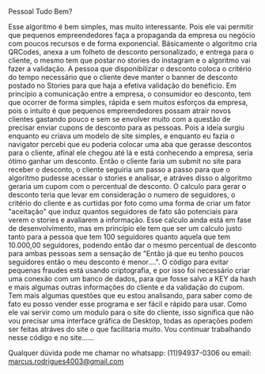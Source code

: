 Pessoal Tudo Bem?

 Esse algoritmo é bem simples, mas muito interessante. Pois ele vai permitir que pequenos empreendedores faça a propaganda da empresa ou negócio com poucos recursos e de forma exponencial. Básicamente o algoritmo cria QRCodes, anexa a um folheto de desconto personalizado, e entrega para o cliente, o mesmo tem que postar no stories do instagram e o algoritmo vai fazer a validação. A pessoa que disponibilizar o desconto coloca o critério do tempo necessário que o cliente deve manter o banner de desconto postado no Stories para que haja a efetiva validação do benéficio. Em principio a comunicação entre a empresa, o consumidor eo desconto, tem que ocorrer de forma simples, rápida e sem muitos esforços da empresa, pois o intuito é que pequenos empreendedores possam atrair novos clientes gastando pouco e sem se envolver muito com a questão de precisar enviar cupons de desconto para as pessoas. Pois a ideia surgiu enquanto eu criava um modelo de site simples, e enquanto eu fazia o navigator percebi que eu poderia colocar uma aba que gerasse descontos para o cliente, afinal ele chegou até lá e está conhecendo a empresa, seria ótimo ganhar um desconto. Então o cliente faria um submit no site para receber o desconto, o cliente seguiria um passo a passo para que o algoritmo pudesse acessar o stories e analisar, e atráves disso o algoritmo geraria um cupom com o percentual de desconto. O calculo para gerar o desconto teria que levar em consideração o numero de seguidores, o critério do cliente e as curtidas por foto como uma forma de criar um fator "aceitação" que induz quantos seguidores de fato são potenciais para verem o stories e avaliarem a informação. Esse calculo ainda está em fase de desenvolvimento, mas em princípio ele tem que ser um calculo justo tanto para a pessoa que tem 100 seguidores quanto aquela que tem 10.000,00 seguidores, podendo então dar o mesmo percentual de desconto para ambas pessoas sem a sensação de "Então já que eu tenho poucos seguidores então o meu desconto é menor....". O código para evitar pequenas fraudes está usando criptografia, e por isso foi necessário criar uma conexão com um banco de dados, para que fosse salvo a KEY da hash e mais algumas outras informações do cliente e da validação do cupom. Tem mais algumas questões que eu estou analisando, para saber como de fato eu posso vender esse programa e ser fácil e rápido para usar. Como ele vai servir como um modulo para o site do cliente, isso significa que não vou precisar uma interface gráfica de Desktop, todas as operações podem ser feitas atráves do site o que facilitaria muito. Vou continuar trabalhando nesse código e no site......
 
 
 
 Qualquer dúvida pode me chamar no whatsapp: (11)94937-0306 ou email: marcus.rodrigues4003@gmail.com
